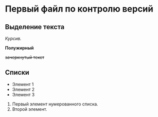 # Первый файл по контролю версий

## Выделение текста

*Курсив.*

**Полужирный**

~~зачеркнутый текст~~

## Списки

* Элемент 1
* Элемент 2
* Элемент 3

1. Первый элемент нумерованного списка.
2. Второй элемент.

